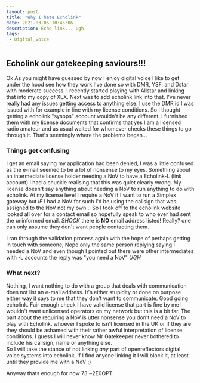 ```yaml
---
layout: post
title: "Why I hate Echolink"
date: 2021-03-05 10:45:06
description: Echo link... ugh.
tags: 
 - Digital_voice
---
```


## Echolink our gatekeeping saviours!!!


Ok As you might have guessed by now I enjoy digital voice I like to get under the hood see how they work I've done so with DMR, YSF, and Dstar with moderate success. I recently started playing with Allstar and linking that into my copy of XLX. Next was to add echolink link into that. I've never really had any issues getting access to anything else. I use the DMR id I was issued with for example in line with my license conditions. So I thought getting a echolink "sysops" account wouldn't be any different. I furnished them with my license documents that confirms that yes I am a licensed radio amateur and as usual waited for whomever checks these things to go through it. That's seemingly where the problems began...

### Things get confusing  
I get an email saying my application had been denied, I was a little confused as the e-mail seemed to be a lot of nonsense to my eyes. Something about an intermediate license holder needing a NoV to have a Echolink-L (link account) I had a chuckle realising that this was quiet clearly wrong. My license doesn't say anything about needing a NoV to run anything to do with echolink. At my license level I require a NoV if I want to run a Simplex gateway but *IF* I had a NoV for such I'd be using the callsign that was assigned to the NoV not my own... So I took off to the echolink website looked all over for a contact email so hopefully speak to who ever had sent the uninformed email. *SHOCK* there is **NO** email address listed! Really? one can only assume they don't want people contacting them. 


I ran through the validation process again with the hope of perhaps getting in touch with someone, Nope only the same person replying saying I needed a NoV and even though I pointed out there were other intermediates with -L accounts the reply was "you need a NoV" *UGH*


### What next?
Nothing, I want nothing to do with a group that deals with communication does not list an e-mail address. It's either stupidity or done on purpose either way it says to me that they don't want to communicate. Good going echolink. Fair enough check I have valid license that part is fine by me I wouldn't want unlicensed operators on my network but this is a bit far. The part about the requiring a NoV is utter nonsense you don't need a NoV to play with Echolink. whoever I spoke to isn't licensed in the UK or if they are they should be ashamed with their rather awful interpretation of license conditions. I guess I will never know Mr Gatekeeper never bothered to include his callsign, name or anything else.  
So I will take the stance of not linking *any* part of openreflectors digital voice systems into echolink. If I find anyone linking it I will block it, at least until they provide me with a NoV ;)


Anyway thats enough for now
73
~2E0OPT.